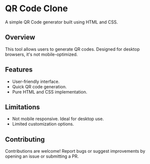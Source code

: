 # QR Code Clone

A simple QR Code generator built using HTML and CSS.

## Overview

This tool allows users to generate QR codes. Designed for desktop browsers, it's not mobile-optimized.

## Features

- User-friendly interface.
- Quick QR code generation.
- Pure HTML and CSS implementation.

## Limitations

- Not mobile responsive. Ideal for desktop use.
- Limited customization options.

## Contributing

Contributions are welcome! Report bugs or suggest improvements by opening an issue or submitting a PR.
